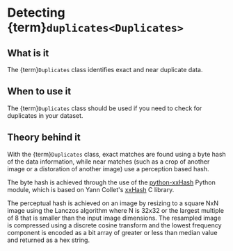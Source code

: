 # Detecting {term}`duplicates<Duplicates>`

## What is it

The {term}`Duplicates` class identifies exact and near duplicate data.

## When to use it

The {term}`Duplicates` class should be used if you need to check for duplicates in your dataset.

## Theory behind it

With the {term}`Duplicates` class, exact matches are found using a byte hash of the data information,
while near matches (such as a crop of another image or a distoration of another image) use a perception based hash.

The byte hash is achieved through the use of the [python-xxHash](https://github.com/ifduyue/python-xxhash) Python module,
which is based on Yann Collet's [xxHash](https://github.com/Cyan4973/xxHash) C library.

The perceptual hash is achieved on an image by resizing to a square NxN image using the Lanczos algorithm
where N is 32x32 or the largest multiple of 8 that is smaller than the input image dimensions.
The resampled image is compressed using a discrete cosine transform and the lowest frequency component is
encoded as a bit array of greater or less than median value and returned as a hex string.